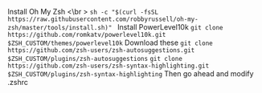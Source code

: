 Install Oh My Zsh <\br >
`sh -c "$(curl -fsSL https://raw.githubusercontent.com/robbyrussell/oh-my-zsh/master/tools/install.sh)" `
Install PowerLevel10k 
`git clone https://github.com/romkatv/powerlevel10k.git $ZSH_CUSTOM/themes/powerlevel10k`
Download these 
`git clone https://github.com/zsh-users/zsh-autosuggestions.git $ZSH_CUSTOM/plugins/zsh-autosuggestions`
`git clone https://github.com/zsh-users/zsh-syntax-highlighting.git $ZSH_CUSTOM/plugins/zsh-syntax-highlighting`
Then go ahead and modify .zshrc
